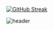 [![GitHub Streak](https://github-readme-streak-stats.herokuapp.com/?user=soom44_78&theme=default)](https://git.io/streak-stats)

![header](https://capsule-render.vercel.app/api?height=200&type=waving&color=0:9966CC,100:6FADCF&text=soomin&fontColor=FFFFFF&animation=fadeIn&fontSize=60&fontAlignY=35)

<!--
**soom4478/soom4478** is a ✨ _special_ ✨ repository because its `README.md` (this file) appears on your GitHub profile.

Here are some ideas to get you started:

- 🔭 I’m currently working on ...
- 🌱 I’m currently learning ...
- 👯 I’m looking to collaborate on ...
- 🤔 I’m looking for help with ...
- 💬 Ask me about ...
- 📫 How to reach me: ...
- 😄 Pronouns: ...
- ⚡ Fun fact: ...
-->
